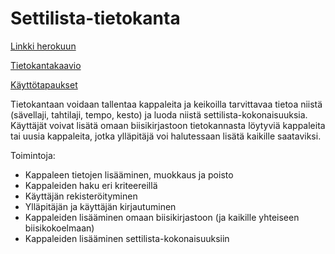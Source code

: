 # Settilista-tietokanta
[Linkki herokuun](https://tsoha-settilista.herokuapp.com/)

[Tietokantakaavio](https://github.com/Reksa97/Settilista/blob/master/documentation/tietokantakaavio.png)

[Käyttötapaukset](https://github.com/Reksa97/Settilista/blob/master/documentation/user_stories.md)

Tietokantaan voidaan tallentaa kappaleita ja keikoilla tarvittavaa tietoa niistä (sävellaji, tahtilaji, tempo, kesto) 
ja luoda niistä settilista-kokonaisuuksia.
Käyttäjät voivat lisätä omaan biisikirjastoon tietokannasta löytyviä kappaleita tai uusia kappaleita, jotka ylläpitäjä voi
halutessaan lisätä kaikille saataviksi.

Toimintoja:
 * Kappaleen tietojen lisääminen, muokkaus ja poisto
 * Kappaleiden haku eri kriteereillä
 * Käyttäjän rekisteröityminen
 * Ylläpitäjän ja käyttäjän kirjautuminen
 * Kappaleiden lisääminen omaan biisikirjastoon (ja kaikille yhteiseen biisikokoelmaan)
 * Kappaleiden lisääminen settilista-kokonaisuuksiin

